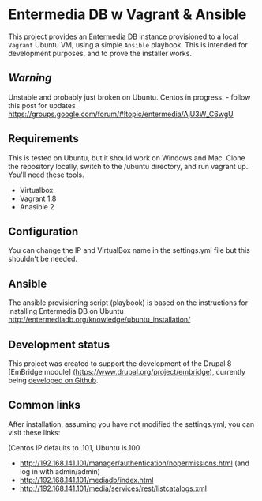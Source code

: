 # Entermedia DB w Vagrant & Ansible
This project provides an [Entermedia DB](http://entermediadb.org/) instance provisioned to a local `Vagrant` Ubuntu VM, using a simple `Ansible` playbook. This is intended for development purposes, and to prove the installer works.

## *Warning*
Unstable and probably just broken on Ubuntu. Centos in progress. - follow this post for updates https://groups.google.com/forum/#!topic/entermedia/AjU3W_C6wgU

## Requirements
This is tested on Ubuntu, but it should work on Windows and Mac. Clone the repository locally, switch to the /ubuntu directory, and run vagrant up. You'll need these tools.

* Virtualbox
* Vagrant 1.8
* Anasible 2

## Configuration
You can change the IP and VirtualBox name in the settings.yml file but this shouldn't be needed.

## Ansible
The ansible provisioning script (playbook) is based on the instructions for installing Entermedia DB on Ubuntu http://entermediadb.org/knowledge/ubuntu_installation/

## Development status
This project was created to support the development of the Drupal 8 [EmBridge module] (https://www.drupal.org/project/embridge), currently being [developed on Github](https://github.com/acbramley/embridge).

## Common links
After installation, assuming you have not modified the settings.yml, you can visit these links:

(Centos IP defaults to .101, Ubuntu is.100
* http://192.168.141.101/manager/authentication/nopermissions.html (and log in with admin/admin)
* http://192.168.141.101/mediadb/index.html
* http://192.168.141.101/media/services/rest/listcatalogs.xml
